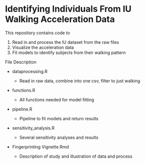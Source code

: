 # Identifying Individuals From IU Walking Acceleration Data

This repository contains code to

1.  Read in and process the IU dataset from the raw files
2.  Visualize the acceleration data
3.  Fit models to identify subjects from their walking pattern

File Description

-   dataprocessing.R

    -   Read in raw data, combine into one csv, filter to just walking

-   functions.R

    -   All functions needed for model fitting

-   pipeline.R

    -   Pipeline to fit models and return results

-   sensitivity_analysis.R

    -   Several sensitivity analyses and results

-   Fingerprinting Vignette.Rmd

    -   Description of study and illustration of data and process
